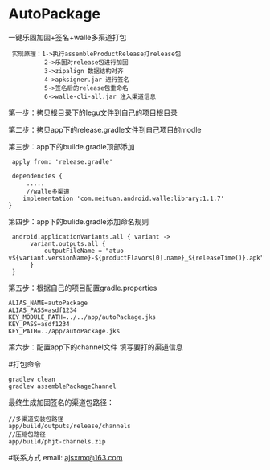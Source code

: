 # AutoPackage
一键乐固加固+签名+walle多渠道打包

     实现原理：1->执行assembleProductRelease打release包
              2->乐固对release包进行加固
              3->zipalign 数据结构对齐
              4->apksigner.jar 进行签名
              5->签名后的release包重命名
              6->walle-cli-all.jar 注入渠道信息
              
第一步：拷贝根目录下的legu文件到自己的项目根目录

第二步：拷贝app下的release.gradle文件到自己项目的modle

第三步：app下的builde.gradle顶部添加 
 
     apply from: 'release.gradle'
     
     dependencies {
         .....
         //walle多渠道
        implementation 'com.meituan.android.walle:library:1.1.7'
    }

第四步：app下的bulide.gradle添加命名规则
           
     android.applicationVariants.all { variant ->
          variant.outputs.all {
              outputFileName = "atuo-v${variant.versionName}-${productFlavors[0].name}_${releaseTime()}.apk"
          }
     }

第五步：根据自己的项目配置gradle.properties

    ALIAS_NAME=autoPackage
    ALIAS_PASS=asdf1234
    KEY_MODULE_PATH=../../app/autoPackage.jks
    KEY_PASS=asdf1234
    KEY_PATH=../app/autoPackage.jks

第六步：配置app下的channel文件 填写要打的渠道信息

#打包命令

    gradlew clean  
    gradlew assemblePackageChannel
    
最终生成加固签名的渠道包路径：

    //多渠道安装包路径
    app/build/outputs/release/channels
    //压缩包路径
    app/build/phjt-channels.zip
    
    
#联系方式
email: ajsxmx@163.com

      
